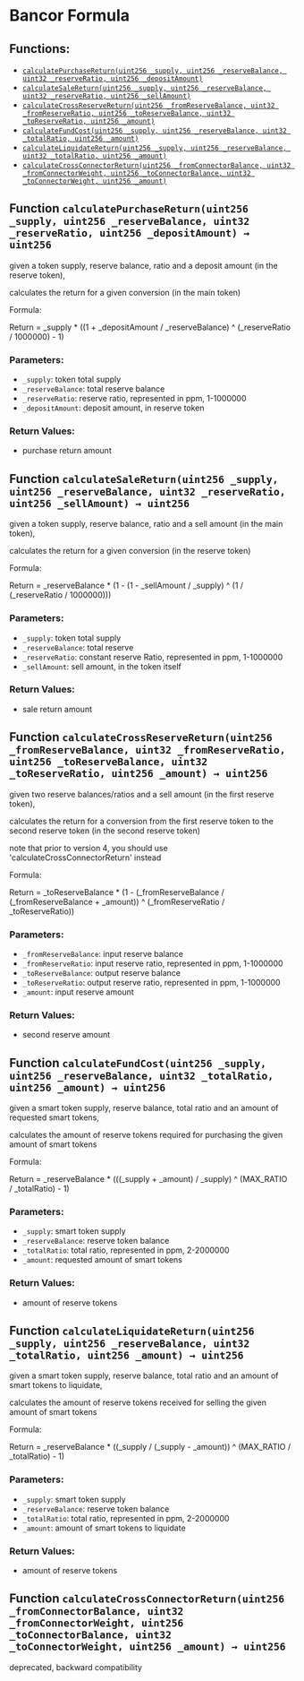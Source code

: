 # Bancor Formula

## Functions:

* [`calculatePurchaseReturn(uint256 _supply, uint256 _reserveBalance, uint32 _reserveRatio, uint256 _depositAmount)`](bancorformula.md#BancorFormula-calculatePurchaseReturn-uint256-uint256-uint32-uint256-)
* [`calculateSaleReturn(uint256 _supply, uint256 _reserveBalance, uint32 _reserveRatio, uint256 _sellAmount)`](bancorformula.md#BancorFormula-calculateSaleReturn-uint256-uint256-uint32-uint256-)
* [`calculateCrossReserveReturn(uint256 _fromReserveBalance, uint32 _fromReserveRatio, uint256 _toReserveBalance, uint32 _toReserveRatio, uint256 _amount)`](bancorformula.md#BancorFormula-calculateCrossReserveReturn-uint256-uint32-uint256-uint32-uint256-)
* [`calculateFundCost(uint256 _supply, uint256 _reserveBalance, uint32 _totalRatio, uint256 _amount)`](bancorformula.md#BancorFormula-calculateFundCost-uint256-uint256-uint32-uint256-)
* [`calculateLiquidateReturn(uint256 _supply, uint256 _reserveBalance, uint32 _totalRatio, uint256 _amount)`](bancorformula.md#BancorFormula-calculateLiquidateReturn-uint256-uint256-uint32-uint256-)
* [`calculateCrossConnectorReturn(uint256 _fromConnectorBalance, uint32 _fromConnectorWeight, uint256 _toConnectorBalance, uint32 _toConnectorWeight, uint256 _amount)`](bancorformula.md#BancorFormula-calculateCrossConnectorReturn-uint256-uint32-uint256-uint32-uint256-)

## Function `calculatePurchaseReturn(uint256 _supply, uint256 _reserveBalance, uint32 _reserveRatio, uint256 _depositAmount) → uint256` <a id="BancorFormula-calculatePurchaseReturn-uint256-uint256-uint32-uint256-"></a>

given a token supply, reserve balance, ratio and a deposit amount \(in the reserve token\),

calculates the return for a given conversion \(in the main token\)

Formula:

Return = \_supply \* \(\(1 + \_depositAmount / \_reserveBalance\) ^ \(\_reserveRatio / 1000000\) - 1\)

### Parameters:

* `_supply`: token total supply
* `_reserveBalance`: total reserve balance
* `_reserveRatio`: reserve ratio, represented in ppm, 1-1000000
* `_depositAmount`: deposit amount, in reserve token

### Return Values:

* purchase return amount

## Function `calculateSaleReturn(uint256 _supply, uint256 _reserveBalance, uint32 _reserveRatio, uint256 _sellAmount) → uint256` <a id="BancorFormula-calculateSaleReturn-uint256-uint256-uint32-uint256-"></a>

given a token supply, reserve balance, ratio and a sell amount \(in the main token\),

calculates the return for a given conversion \(in the reserve token\)

Formula:

Return = \_reserveBalance \* \(1 - \(1 - \_sellAmount / \_supply\) ^ \(1 / \(\_reserveRatio / 1000000\)\)\)

### Parameters:

* `_supply`: token total supply
* `_reserveBalance`: total reserve
* `_reserveRatio`: constant reserve Ratio, represented in ppm, 1-1000000
* `_sellAmount`: sell amount, in the token itself

### Return Values:

* sale return amount

## Function `calculateCrossReserveReturn(uint256 _fromReserveBalance, uint32 _fromReserveRatio, uint256 _toReserveBalance, uint32 _toReserveRatio, uint256 _amount) → uint256` <a id="BancorFormula-calculateCrossReserveReturn-uint256-uint32-uint256-uint32-uint256-"></a>

given two reserve balances/ratios and a sell amount \(in the first reserve token\),

calculates the return for a conversion from the first reserve token to the second reserve token \(in the second reserve token\)

note that prior to version 4, you should use 'calculateCrossConnectorReturn' instead

Formula:

Return = \_toReserveBalance \* \(1 - \(\_fromReserveBalance / \(\_fromReserveBalance + \_amount\)\) ^ \(\_fromReserveRatio / \_toReserveRatio\)\)

### Parameters:

* `_fromReserveBalance`: input reserve balance
* `_fromReserveRatio`: input reserve ratio, represented in ppm, 1-1000000
* `_toReserveBalance`: output reserve balance
* `_toReserveRatio`: output reserve ratio, represented in ppm, 1-1000000
* `_amount`: input reserve amount

### Return Values:

* second reserve amount

## Function `calculateFundCost(uint256 _supply, uint256 _reserveBalance, uint32 _totalRatio, uint256 _amount) → uint256` <a id="BancorFormula-calculateFundCost-uint256-uint256-uint32-uint256-"></a>

given a smart token supply, reserve balance, total ratio and an amount of requested smart tokens,

calculates the amount of reserve tokens required for purchasing the given amount of smart tokens

Formula:

Return = \_reserveBalance \* \(\(\(\_supply + \_amount\) / \_supply\) ^ \(MAX\_RATIO / \_totalRatio\) - 1\)

### Parameters:

* `_supply`: smart token supply
* `_reserveBalance`: reserve token balance
* `_totalRatio`: total ratio, represented in ppm, 2-2000000
* `_amount`: requested amount of smart tokens

### Return Values:

* amount of reserve tokens

## Function `calculateLiquidateReturn(uint256 _supply, uint256 _reserveBalance, uint32 _totalRatio, uint256 _amount) → uint256` <a id="BancorFormula-calculateLiquidateReturn-uint256-uint256-uint32-uint256-"></a>

given a smart token supply, reserve balance, total ratio and an amount of smart tokens to liquidate,

calculates the amount of reserve tokens received for selling the given amount of smart tokens

Formula:

Return = \_reserveBalance \* \(\(\_supply / \(\_supply - \_amount\)\) ^ \(MAX\_RATIO / \_totalRatio\) - 1\)

### Parameters:

* `_supply`: smart token supply
* `_reserveBalance`: reserve token balance
* `_totalRatio`: total ratio, represented in ppm, 2-2000000
* `_amount`: amount of smart tokens to liquidate

### Return Values:

* amount of reserve tokens

## Function `calculateCrossConnectorReturn(uint256 _fromConnectorBalance, uint32 _fromConnectorWeight, uint256 _toConnectorBalance, uint32 _toConnectorWeight, uint256 _amount) → uint256` <a id="BancorFormula-calculateCrossConnectorReturn-uint256-uint32-uint256-uint32-uint256-"></a>

deprecated, backward compatibility


